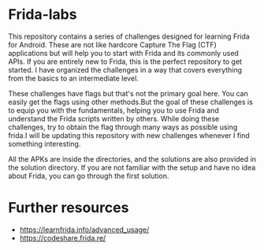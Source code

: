 # Frida-labs

This repository contains a series of challenges designed for learning Frida for Android. These are not like hardcore Capture The Flag (CTF) applications but will help you to start with Frida and its commonly used APIs. If you are entirely new to Frida, this is the perfect repository to get started. I have organized the challenges in a way that covers everything from the basics to an intermediate level.

These challenges have flags but that's not the primary goal here. You can easily get the flags using other methods.But the goal of these challenges is to equip you with the fundamentals, helping you to use Frida and understand the Frida scripts written by others. While doing these challenges, try to obtain the flag through many ways as possible using frida.I will be updating this repository with new challenges whenever I find something interesting.

All the APKs are inside the directories, and the solutions are also provided in the solution directory. If you are not familiar with the setup and have no idea about Frida, you can go through the first solution.

# Further resources

- https://learnfrida.info/advanced_usage/
- https://codeshare.frida.re/

